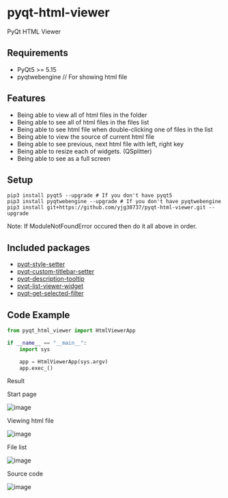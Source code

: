 # pyqt-html-viewer
PyQt HTML Viewer 

## Requirements
* PyQt5 >= 5.15
* pyqtwebengine // For showing html file

## Features
* Being able to view all of html files in the folder
* Being able to see all of html files in the files list
* Being able to see html file when double-clicking one of files in the list 
* Being able to view the source of current html file
* Being able to see previous, next html file with left, right key
* Being able to resize each of widgets. (QSplitter)
* Being able to see as a full screen

## Setup
```
pip3 install pyqt5 --upgrade # If you don't have pyqt5
pip3 install pyqtwebengine --upgrade # If you don't have pyqtwebengine
pip3 install git+https://github.com/yjg30737/pyqt-html-viewer.git --upgrade
```
Note: If ModuleNotFoundError occured then do it all above in order.

## Included packages
* <a href="https://github.com/yjg30737/pyqt-style-setter.git">pyqt-style-setter</a>
* <a href="https://github.com/yjg30737/pyqt-custom-titlebar-setter.git">pyqt-custom-titlebar-setter</a>
* <a href="https://github.com/yjg30737/pyqt-description-tooltip.git">pyqt-description-tooltip</a>
* <a href="https://github.com/yjg30737/pyqt-list-viewer-widget.git">pyqt-list-viewer-widget</a>
* <a href="https://github.com/yjg30737/pyqt-get-selected-filter.git">pyqt-get-selected-filter</a>

## Code Example
```python
from pyqt_html_viewer import HtmlViewerApp

if __name__ == "__main__":
    import sys

    app = HtmlViewerApp(sys.argv)
    app.exec_()
```

Result

Start page

![image](https://user-images.githubusercontent.com/55078043/161404544-2aeccc11-0c1e-4a20-8333-82ff485f25ac.png)

Viewing html file

![image](https://user-images.githubusercontent.com/55078043/161404550-ee106954-8710-4daf-bba2-543eef8df427.png)

File list

![image](https://user-images.githubusercontent.com/55078043/161404557-e65cde1e-fbf6-42d0-bda6-7c295df6b7d1.png)

Source code

![image](https://user-images.githubusercontent.com/55078043/161404573-40aaa9e7-387b-4ee3-9bf6-16ff0c6edd5f.png)
